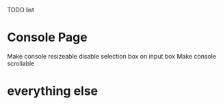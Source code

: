 TODO list


# Console Page
Make console resizeable
disable selection box on input box 
Make console scrollable

# everything else